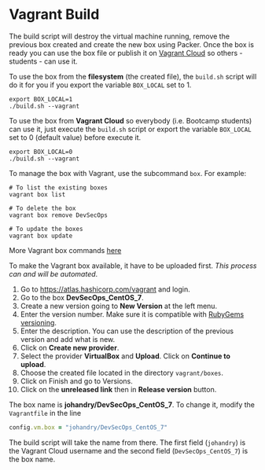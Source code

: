 # Vagrant Build

The build script will destroy the virtual machine running, remove the previous box created and create the new box using Packer. Once the box is ready you can use the box file or publish it on [Vagrant Cloud](https://atlas.hashicorp.com/vagrant) so others - students - can use it.

To use the box from the __filesystem__ (the created file), the `build.sh` script will do it for you if you export the variable `BOX_LOCAL` set to 1.

    export BOX_LOCAL=1
    ./build.sh --vagrant

To use the box from __Vagrant Cloud__ so everybody (i.e. Bootcamp students) can use it, just execute the `build.sh` script or export the variable `BOX_LOCAL` set to 0 (default value) before execute it.

    export BOX_LOCAL=0  
    ./build.sh --vagrant

To manage the box with Vagrant, use the subcommand `box`. For example:

    # To list the existing boxes
    vagrant box list

    # To delete the box
    vagrant box remove DevSecOps

    # To update the boxes
    vagrant box update

More Vagrant box commands [here](https://www.vagrantup.com/docs/cli/box.html)

To make the Vagrant box available, it have to be uploaded first. _This process can and will be automated_.
  1. Go to https://atlas.hashicorp.com/vagrant and login.
  1. Go to the box __DevSecOps_CentOS_7__.
  1. Create a new version going to __New Version__ at the left menu.
  1. Enter the version number. Make sure it is compatible with [RubyGems versioning](http://guides.rubygems.org/patterns/#semantic-versioning).
  1. Enter the description. You can use the description of the previous version and add what is new.
  1. Click on __Create new provider__.
  1. Select the provider __VirtualBox__ and __Upload__. Click on __Continue to upload__.
  1. Choose the created file located in the directory `vagrant/boxes`.
  1. Click on Finish and go to Versions.
  1. Click on the __unreleased link__ then in __Release version__ button.


The box name is __johandry/DevSecOps_CentOS_7__. To change it, modify the `Vagrantfile` in the line

```ruby
config.vm.box = "johandry/DevSecOps_CentOS_7"
```

The build script will take the name from there. The first field (`johandry`) is the Vagrant Cloud username and the second field (`DevSecOps_CentOS_7`) is the box name.
